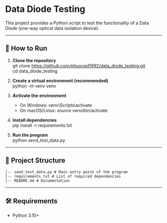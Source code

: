 # Data Diode Testing

This project provides a Python script to test the functionality of a Data Diode (one-way optical data isolation device).

---

## 🚀 How to Run

1. **Clone the repository**  
   git clone https://github.com/phuocpd1992/data_diode_testing.git  
   cd data_diode_testing  

2. **Create a virtual environment (recommended)**  
   python -m venv venv  

3. **Activate the environment**  
   - On Windows: venv\Scripts\activate  
   - On macOS/Linux: source venv/bin/activate  

4. **Install dependencies**  
   pip install -r requirements.txt  

5. **Run the program**  
   python send_test_data.py  

---

## 📂 Project Structure
```data_diode_testing/
│-- send_test_data.py # Main entry point of the program
│-- requirements.txt # List of required dependencies
│-- README.md # Documentation
```
---

## 🛠 Requirements
- Python 3.10+

